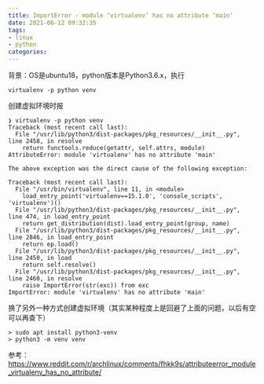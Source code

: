 ```yaml
---
title: ImportError - module ‘virtualenv‘ has no attribute ‘main‘
date: 2021-06-12 09:32:35
tags:
- linux
- python
categories:
---
```


背景：OS是ubuntu18，python版本是Python3.6.x，执行

```shell script
virtualenv -p python venv
```

创建虚拟环境时报

```shell script
❯ virtualenv -p python venv
Traceback (most recent call last):
  File "/usr/lib/python3/dist-packages/pkg_resources/__init__.py", line 2458, in resolve
    return functools.reduce(getattr, self.attrs, module)
AttributeError: module 'virtualenv' has no attribute 'main'
 
The above exception was the direct cause of the following exception:
 
Traceback (most recent call last):
  File "/usr/bin/virtualenv", line 11, in <module>
    load_entry_point('virtualenv==15.1.0', 'console_scripts', 'virtualenv')()
  File "/usr/lib/python3/dist-packages/pkg_resources/__init__.py", line 474, in load_entry_point
    return get_distribution(dist).load_entry_point(group, name)
  File "/usr/lib/python3/dist-packages/pkg_resources/__init__.py", line 2846, in load_entry_point
    return ep.load()
  File "/usr/lib/python3/dist-packages/pkg_resources/__init__.py", line 2450, in load
    return self.resolve()
  File "/usr/lib/python3/dist-packages/pkg_resources/__init__.py", line 2460, in resolve
    raise ImportError(str(exc)) from exc
ImportError: module 'virtualenv' has no attribute 'main'
```

换了另外一种方式创建虚拟环境（其实某种程度上是回避了上面的问题，以后有空可以再查下）

```shell script
> sudo apt install python3-venv
> python3 -m venv venv
```

参考：https://www.reddit.com/r/archlinux/comments/fhkk9s/attributeerror_module_virtualenv_has_no_attribute/
